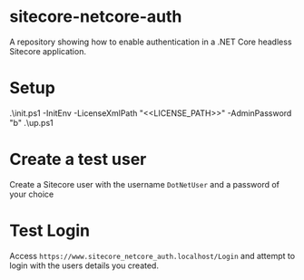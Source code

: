 # sitecore-netcore-auth
A repository showing how to enable authentication in a .NET Core headless Sitecore application.

# Setup
.\init.ps1 -InitEnv -LicenseXmlPath "<<LICENSE_PATH>>" -AdminPassword "b"
.\up.ps1

# Create a test user
Create a Sitecore user with the username `DotNetUser` and a password of your choice

# Test Login
Access `https://www.sitecore_netcore_auth.localhost/Login` and attempt to login with the users details you created.